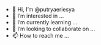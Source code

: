 - 👋 Hi, I’m @putryaeriesya
- 👀 I’m interested in ...
- 🌱 I’m currently learning ...
- 💞️ I’m looking to collaborate on ...
- 📫 How to reach me ...

<!---
putryaeriesya/putryaeriesya is a ✨ special ✨ repository because its `README.md` (this file) appears on your GitHub profile.
You can click the Preview link to take a look at your changes.
--->
